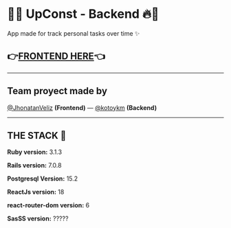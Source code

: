 # 🌸🔥 UpConst - Backend 🔥🌸

App made for track personal tasks over time ✨

## 👉<a href="https://github.com/JhonatanVeliz/Uptask">FRONTEND HERE</a>👈

<hr/>

## Team proyect made by

<a href="https://github.com/JhonatanVeliz">@JhonatanVeliz</a> **(Frontend)** — <a href="https://github.com/kotoykm">@kotoykm</a> **(Backend)**

<hr/>

## THE STACK 🎀

**Ruby version:** 3.1.3

**Rails version:** 7.0.8

**Postgresql Version:** 15.2

**ReactJs version:** 18

**react-router-dom version:** 6

**SasSS version:** ?????
